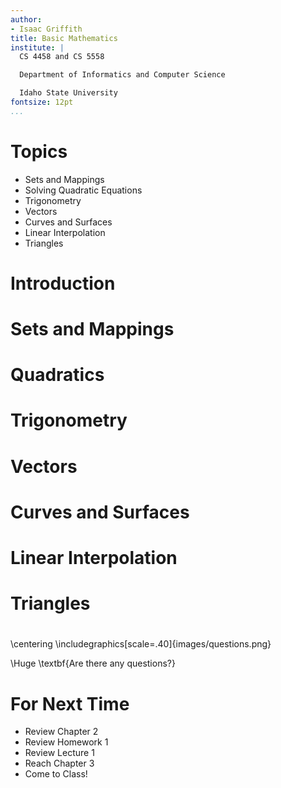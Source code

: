```yaml
---
author:
- Isaac Griffith
title: Basic Mathematics
institute: |
  CS 4458 and CS 5558

  Department of Informatics and Computer Science

  Idaho State University
fontsize: 12pt
...
```


# Topics

* Sets and Mappings
* Solving Quadratic Equations
* Trigonometry
* Vectors
* Curves and Surfaces
* Linear Interpolation
* Triangles

# Introduction

# Sets and Mappings

# Quadratics

# Trigonometry

# Vectors

# Curves and Surfaces

# Linear Interpolation

# Triangles

#

\centering
\includegraphics[scale=.40]{images/questions.png}

\Huge \textbf{Are there any questions?}

# For Next Time

* Review Chapter 2
* Review Homework 1
* Review Lecture 1
* Reach Chapter 3
* Come to Class!
